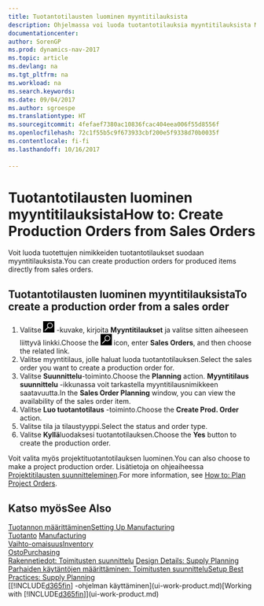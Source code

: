 ```yaml
---
title: Tuotantotilausten luominen myyntitilauksista
description: Ohjelmassa voi luoda tuotantotilauksia myyntitilauksista Myynti ja markkinointi -osastossa.
documentationcenter: 
author: SorenGP
ms.prod: dynamics-nav-2017
ms.topic: article
ms.devlang: na
ms.tgt_pltfrm: na
ms.workload: na
ms.search.keywords: 
ms.date: 09/04/2017
ms.author: sgroespe
ms.translationtype: HT
ms.sourcegitcommit: 4fefaef7380ac10836fcac404eea006f55d8556f
ms.openlocfilehash: 72c1f55b5c9f673933cbf200e5f9338d70b0035f
ms.contentlocale: fi-fi
ms.lasthandoff: 10/16/2017

---
```

# <a name="how-to-create-production-orders-from-sales-orders"></a><span data-ttu-id="5dc4e-103">Tuotantotilausten luominen myyntitilauksista</span><span class="sxs-lookup"><span data-stu-id="5dc4e-103">How to: Create Production Orders from Sales Orders</span></span>
<span data-ttu-id="5dc4e-104">Voit luoda tuotettujen nimikkeiden tuotantotilaukset suodaan myyntitilauksista.</span><span class="sxs-lookup"><span data-stu-id="5dc4e-104">You can create production orders for produced items directly from sales orders.</span></span>  

## <a name="to-create-a-production-order-from-a-sales-order"></a><span data-ttu-id="5dc4e-105">Tuotantotilausten luominen myyntitilauksista</span><span class="sxs-lookup"><span data-stu-id="5dc4e-105">To create a production order from a sales order</span></span>  

1.  <span data-ttu-id="5dc4e-106">Valitse ![Etsi sivu tai raportti](media/ui-search/search_small.png "Etsi sivu tai raportti -kuvake") -kuvake, kirjoita **Myyntitilaukset** ja valitse sitten aiheeseen liittyvä linkki.</span><span class="sxs-lookup"><span data-stu-id="5dc4e-106">Choose the ![Search for Page or Report](media/ui-search/search_small.png "Search for Page or Report icon") icon, enter **Sales Orders**, and then choose the related link.</span></span>  
2.  <span data-ttu-id="5dc4e-107">Valitse myyntitilaus, jolle haluat luoda tuotantotilauksen.</span><span class="sxs-lookup"><span data-stu-id="5dc4e-107">Select the sales order you want to create a production order for.</span></span>  
3.  <span data-ttu-id="5dc4e-108">Valitse **Suunnittelu**-toiminto.</span><span class="sxs-lookup"><span data-stu-id="5dc4e-108">Choose the **Planning** action.</span></span> <span data-ttu-id="5dc4e-109">**Myyntitilaus suunnittelu** -ikkunassa voit tarkastella myyntitilausnimikkeen saatavuutta.</span><span class="sxs-lookup"><span data-stu-id="5dc4e-109">In the **Sales Order Planning** window, you can view the availability of the sales order item.</span></span>  
4.  <span data-ttu-id="5dc4e-110">Valitse **Luo tuotantotilaus** -toiminto.</span><span class="sxs-lookup"><span data-stu-id="5dc4e-110">Choose the **Create Prod. Order** action.</span></span>  
5.  <span data-ttu-id="5dc4e-111">Valitse tila ja tilaustyyppi.</span><span class="sxs-lookup"><span data-stu-id="5dc4e-111">Select the status and order type.</span></span>  
6.  <span data-ttu-id="5dc4e-112">Valitse **Kyllä**luodaksesi tuotantotilauksen.</span><span class="sxs-lookup"><span data-stu-id="5dc4e-112">Choose the **Yes** button to create the production order.</span></span>

<span data-ttu-id="5dc4e-113">Voit valita myös projektituotantotilauksen luominen.</span><span class="sxs-lookup"><span data-stu-id="5dc4e-113">You can also choose to make a project production order.</span></span> <span data-ttu-id="5dc4e-114">Lisätietoja on ohjeaiheessa [Projektitilausten suunnitteleminen](production-how-to-plan-project-orders.md).</span><span class="sxs-lookup"><span data-stu-id="5dc4e-114">For more information, see [How to: Plan Project Orders](production-how-to-plan-project-orders.md).</span></span>   

## <a name="see-also"></a><span data-ttu-id="5dc4e-115">Katso myös</span><span class="sxs-lookup"><span data-stu-id="5dc4e-115">See Also</span></span>  
[<span data-ttu-id="5dc4e-116">Tuotannon määrittäminen</span><span class="sxs-lookup"><span data-stu-id="5dc4e-116">Setting Up Manufacturing</span></span>](production-configure-production-processes.md)  
<span data-ttu-id="5dc4e-117">[Tuotanto](production-manage-manufacturing.md)  </span><span class="sxs-lookup"><span data-stu-id="5dc4e-117">[Manufacturing](production-manage-manufacturing.md)  </span></span>  
[<span data-ttu-id="5dc4e-118">Vaihto-omaisuus</span><span class="sxs-lookup"><span data-stu-id="5dc4e-118">Inventory</span></span>](inventory-manage-inventory.md)  
[<span data-ttu-id="5dc4e-119">Osto</span><span class="sxs-lookup"><span data-stu-id="5dc4e-119">Purchasing</span></span>](purchasing-manage-purchasing.md)  
<span data-ttu-id="5dc4e-120">[Rakennetiedot: Toimitusten suunnittelu](design-details-supply-planning.md) </span><span class="sxs-lookup"><span data-stu-id="5dc4e-120">[Design Details: Supply Planning](design-details-supply-planning.md) </span></span>  
[<span data-ttu-id="5dc4e-121">Parhaiden käytäntöjen määrittäminen: Toimitusten suunnittelu</span><span class="sxs-lookup"><span data-stu-id="5dc4e-121">Setup Best Practices: Supply Planning</span></span>](setup-best-practices-supply-planning.md)  
<span data-ttu-id="5dc4e-122">[[!INCLUDE[d365fin](includes/d365fin_md.md)] -ohjelman käyttäminen](ui-work-product.md)</span><span class="sxs-lookup"><span data-stu-id="5dc4e-122">[Working with [!INCLUDE[d365fin](includes/d365fin_md.md)]](ui-work-product.md)</span></span>


